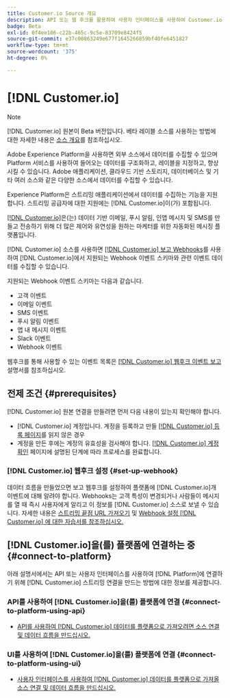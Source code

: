 ```yaml
---
title: Customer.io Source 개요
description: API 또는 웹 후크를 활용하여 사용자 인터페이스를 사용하여 Customer.io를 Adobe Experience Platform에 연결하는 방법에 대해 알아봅니다
badge: Beta
exl-id: 0f4ee106-c22b-465c-9c5e-83709e8424f5
source-git-commit: e37c00863249e677f1645266859bf40fe6451827
workflow-type: tm+mt
source-wordcount: '375'
ht-degree: 0%

---
```


# [!DNL Customer.io]

>[!NOTE]
>
>[!DNL Customer.io] 원본이 Beta 버전입니다. 베타 레이블 소스를 사용하는 방법에 대한 자세한 내용은 [소스 개요](../../home.md#terms-and-conditions)를 참조하십시오.

Adobe Experience Platform을 사용하면 외부 소스에서 데이터를 수집할 수 있으며 Platform 서비스를 사용하여 들어오는 데이터를 구조화하고, 레이블을 지정하고, 향상시킬 수 있습니다. Adobe 애플리케이션, 클라우드 기반 스토리지, 데이터베이스 및 기타 여러 소스와 같은 다양한 소스에서 데이터를 수집할 수 있습니다.

Experience Platform은 스트리밍 애플리케이션에서 데이터를 수집하는 기능을 지원합니다. 스트리밍 공급자에 대한 지원에는 [!DNL Customer.io]이(가) 포함됩니다.

[[!DNL Customer.io]](https://customer.io/)은(는) 데이터 기반 이메일, 푸시 알림, 인앱 메시지 및 SMS를 만들고 전송하기 위해 더 많은 제어와 유연성을 원하는 마케터를 위한 자동화된 메시징 플랫폼입니다.

[!DNL Customer.io] 소스를 사용하면 [[!DNL Customer.io] 보고 Webhooks](https://customer.io/docs/api/webhooks/)를 사용하여 [!DNL Customer.io]에서 지원되는 Webhook 이벤트 스키마와 관련 이벤트 데이터를 수집할 수 있습니다.

지원되는 Webhook 이벤트 스키마는 다음과 같습니다.

* 고객 이벤트
* 이메일 이벤트
* SMS 이벤트
* 푸시 알림 이벤트
* 앱 내 메시지 이벤트
* Slack 이벤트
* Webhook 이벤트

웹후크를 통해 사용할 수 있는 이벤트 목록은 [[!DNL Customer.io] 웹후크 이벤트 보고](https://customer.io/docs/webhooks/#events) 설명서를 참조하십시오.

## 전제 조건 {#prerequisites}

[!DNL Customer.io] 원본 연결을 만들려면 먼저 다음 내용이 있는지 확인해야 합니다.

* [!DNL Customer.io] 계정입니다. 계정을 등록하고 만들 [[!DNL Customer.io] 등록 페이지](https://fly.customer.io/signup)를 읽지 않은 경우
* 계정을 만든 후에는 계정의 유효성을 검사해야 합니다. [[!DNL Customer.io] 계정 확인](https://customer.io/docs/account-verification/) 페이지에 설명된 단계에 따라 프로세스를 완료합니다.

### [!DNL Customer.io] 웹후크 설정 {#set-up-webhook}

데이터 흐름을 만들었으면 보고 웹후크를 설정하여 플랫폼에 [!DNL Customer.io]개 이벤트에 대해 알려야 합니다. Webhooks는 고객 특성이 변경되거나 사람들이 메시지를 열 때 즉시 사용자에게 알리고 이 정보를 [!DNL Customer.io] 소스로 보낼 수 있습니다. 자세한 내용은 [스트리밍 끝점 URL 가져오기](../../tutorials/ui/create/marketing-automation/customerio-webhook.md#get-streaming-endpoint) 및 [Webhook 설정 [!DNL Customer.io] 에 대한 자습서를 참조하십시오.](../../tutorials/ui/create/marketing-automation/customerio-webhook.md#set-up-webhook)

## [!DNL Customer.io]을(를) 플랫폼에 연결하는 중 {#connect-to-platform}

아래 설명서에서는 API 또는 사용자 인터페이스를 사용하여 [!DNL Platform]에 연결하기 위해 [!DNL Customer.io] 스트리밍 연결을 만드는 방법에 대한 정보를 제공합니다.

### API를 사용하여 [!DNL Customer.io]을(를) 플랫폼에 연결 {#connect-to-platform-using-api}

* [API를 사용하여  [!DNL Customer.io] 데이터를 플랫폼으로 가져오려면 소스 연결 및 데이터 흐름을 만드십시오.](../../tutorials/api/create/marketing-automation/customerio-webhook.md)

### UI를 사용하여 [!DNL Customer.io]을(를) 플랫폼에 연결 {#connect-to-platform-using-ui}

* [사용자 인터페이스를 사용하여  [!DNL Customer.io] 데이터를 플랫폼으로 가져올 소스 연결 및 데이터 흐름을 만드십시오.](../../tutorials/ui/create/marketing-automation/customerio-webhook.md)
